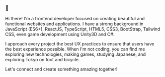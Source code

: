### 👋

Hi there! I'm a frontend developer focused on creating beautiful and functional websites and applications. I have a strong background in JavaScript (ES6+), ReactJS, TypeScript, HTML5, CSS3, BootStrap, Tailwind CSS, even game development using Unity3D and C#.

I approach every project the best UX practices to ensure that users have the best experience possible. When I'm not coding, you can find me exploring new technologies, making games, studying Japanese, and exploring Tokyo on foot and bicycle.

Let's connect and create something amazing together!

<!--
**fama-623/fama-623** is a ✨ _special_ ✨ repository because its `README.md` (this file) appears on your GitHub profile.

Here are some ideas to get you started:

- 🔭 I’m currently working on ...
- 🌱 I’m currently learning ...
- 👯 I’m looking to collaborate on ...
- 🤔 I’m looking for help with ...
- 💬 Ask me about ...
- 📫 How to reach me: ...
- 😄 Pronouns: ...
- ⚡ Fun fact: ...
-->
